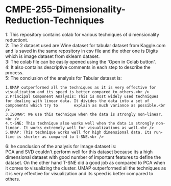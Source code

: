 # CMPE-255-Dimensionality-Reduction-Techniques
1: This repository contains colab for various techniques of dimensionality reductiont.<br />
2: The 2 dataset used are Wine dataset for tabular dataset from Kaggle.com and is saved in the same repository in csv file and the other one is Digits which is image dataset from sklearn dataset.<br />
3: The colab file can be easily opened using the 'Open in Colab button'.<br />
4: It also contains descriptive comments in each step to describe the process.<br />
5: The conclusion of the analysis for Tabular dataset is:<br/>
      
    1.UMAP outperformed all the techniques as it is very effective for visualization and its speed is better compared to others.<br />
    2.Principal Component Analysis: This is most widely used techniques for dealing with linear data. It divides the data into a set of components which try to       explain as much variance as possible.<br />
    3.ISOMAP: We use this technique when the data is strongly non-linear.<br />
    4.t-SNE: This technique also works well when the data is strongly non-linear. It works extremely well for visualizations as well.<br />
    5.UMAP: This technique works well for high dimensional data. Its run-time is shorter as compared to t-SNE.<br />

6: he conclusion of the analysis for Image dataset is:<br/>
  PCA and SVD couldn't perform well for this dataset because its a high dimensional dataset with good number of important features to define the dataset. On the    other hand T-SNE did a good job as compared to PCA when it comes to visualizing the cluster. UMAP outperformed all the techniques as it is very effective for visualization and its speed is better compared to others.
